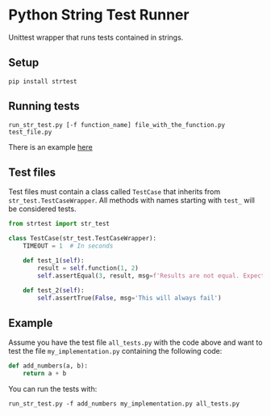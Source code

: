 # Python String Test Runner

Unittest wrapper that runs tests contained in strings.

## Setup

    pip install strtest

## Running tests

    run_str_test.py [-f function_name] file_with_the_function.py test_file.py

There is an example [here](#example)

## Test files

Test files must contain a class called `TestCase` that inherits from `str_test.TestCaseWrapper`. All methods with names starting with `test_` will be considered tests.

```python
from strtest import str_test

class TestCase(str_test.TestCaseWrapper):
    TIMEOUT = 1  # In seconds

    def test_1(self):
        result = self.function(1, 2)
        self.assertEqual(3, result, msg=f'Results are not equal. Expected: 3. Got: {result}')

    def test_2(self):
        self.assertTrue(False, msg='This will always fail')
```

## Example

Assume you have the test file `all_tests.py` with the code above and want to test the file `my_implementation.py` containing the following code:

```python
def add_numbers(a, b):
    return a + b
```

You can run the tests with:

    run_str_test.py -f add_numbers my_implementation.py all_tests.py
